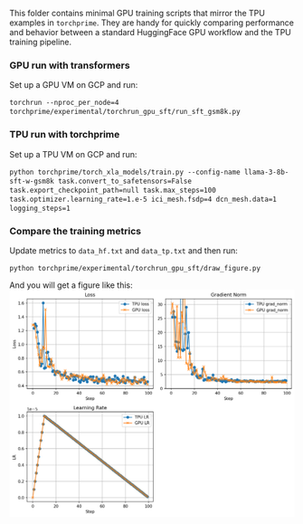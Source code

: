 This folder contains minimal GPU training scripts that mirror the TPU examples
in ``torchprime``. They are handy for quickly comparing performance and
behavior between a standard HuggingFace GPU workflow and the TPU training
pipeline.

### GPU run with transformers
Set up a GPU VM on GCP and run:
```
torchrun --nproc_per_node=4 torchprime/experimental/torchrun_gpu_sft/run_sft_gsm8k.py
```

### TPU run with torchprime
Set up a TPU VM on GCP and run:
```
python torchprime/torch_xla_models/train.py --config-name llama-3-8b-sft-w-gsm8k task.convert_to_safetensors=False task.export_checkpoint_path=null task.max_steps=100 task.optimizer.learning_rate=1.e-5 ici_mesh.fsdp=4 dcn_mesh.data=1 logging_steps=1
```

### Compare the training metrics
Update metrics to ``data_hf.txt`` and ``data_tp.txt`` and then run:
```
python torchprime/experimental/torchrun_gpu_sft/draw_figure.py
```
And you will get a figure like this:
![Training Curve](./figure_combined.png)
